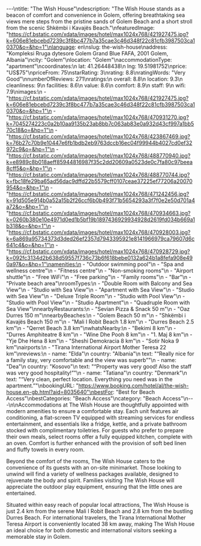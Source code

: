 ---\ntitle: "The Wish House"\ndescription: "The Wish House stands as a beacon of comfort and convenience in Golem, offering breathtaking sea views mere steps from the pristine sands of Golem Beach and a short stroll from the scenic Shkëmbi i Kavajës Beach."\nfeaturedImage: "https://cf.bstatic.com/xdata/images/hotel/max1024x768/421927475.jpg?k=606e81ebcebd7239c3f8bc477b7a35cae3c46d348f22c81cfb3987503ca10370&o=&hp=1"\nlanguage: en\nslug: the-wish-house\naddress: "Kompleksi Rruga dytesore Golem Grand Blue FAFA, 2001 Golem, Albania"\ncity: "Golem"\nlocation: "Golem"\naccommodationType: "apartment"\ncoordinates:\n  lat: 41.26448438\n  lng: 19.51981752\nprice: "US$75"\npriceFrom: 75\nstarRating: 3\nrating: 8.8\nratingWords: "Very Good"\nnumberOfReviews: 271\nratings:\n  overall: 8.8\n  location: 9.3\n  cleanliness: 9\n  facilities: 8.6\n  value: 8.6\n  comfort: 8.9\n  staff: 9\n  wifi: 7.9\nimages:\n  - "https://cf.bstatic.com/xdata/images/hotel/max1024x768/421927475.jpg?k=606e81ebcebd7239c3f8bc477b7a35cae3c46d348f22c81cfb3987503ca10370&o=&hp=1"\n  - "https://cf.bstatic.com/xdata/images/hotel/max1024x768/470931270.jpg?k=7045274223c0a2b10aa9135b23ab8bb7c063ab83e0a932d43cf997a1bb570c18&o=&hp=1"\n  - "https://cf.bstatic.com/xdata/images/hotel/max1024x768/423867469.jpg?k=76b27c70b9e10447e6fb1bdb2eb9763dccb16ec04f99944b4027cd0ef32972c9&o=&hp=1"\n  - "https://cf.bstatic.com/xdata/images/hotel/max1024x768/488770940.jpg?k=e8989c8b018aeff85944816987f35c2dd20609a0523de0c7fa80c97beea8cff5&o=&hp=1"\n  - "https://cf.bstatic.com/xdata/images/hotel/max1024x768/488770744.jpg?k=fbc18fe29ba65ad56dac9dffd22b5579cff0107ceae37225ef77206a20070954&o=&hp=1"\n  - "https://cf.bstatic.com/xdata/images/hotel/max1024x768/471242456.jpg?k=91d505e914b0a52a15b2f26ccf6b0b493f71b5654293a3f7f0e2e50d701a4a72&o=&hp=1"\n  - "https://cf.bstatic.com/xdata/images/hotel/max1024x768/470934663.jpg?k=0260b380e10e4971d0ed1b5bf19b1897436929934928d2619fd034b669a1b318&o=&hp=1"\n  - "https://cf.bstatic.com/xdata/images/hotel/max1024x768/470928003.jpg?k=6a869a95734373d3ded26ef2357d7943395921e8141966979ca79607d6c641c4&o=&hp=1"\n  - "https://cf.bstatic.com/xdata/images/hotel/max1024x768/470928729.jpg?k=092fc3134d2b638d59557f736c73b6f618bebe0132a624b1a8fefa908e490a97&o=&hp=1"\namenities:\n  - "Outdoor swimming pool"\n  - "Spa and wellness centre"\n  - "Fitness centre"\n  - "Non-smoking rooms"\n  - "Airport shuttle"\n  - "Free WiFi"\n  - "Free parking"\n  - "Family rooms"\n  - "Bar"\n  - "Private beach area"\nroomTypes:\n  - "Double Room with Balcony and Sea View"\n  - "Studio with Sea View"\n  - "Apartment with Sea View"\n  - "Studio with Sea View"\n  - "Deluxe Triple Room"\n  - "Studio with Pool View"\n  - "Studio with Pool View"\n  - "Studio Apartment"\n  - "Quadruple Room with Sea View"\nnearbyRestaurants:\n  - "Sevian Pizza & Snack 50 m"\n  - "Oaz Durres 150 m"\nnearbyBeaches:\n  - "Golem Beach 50 m"\n  - "Shkëmbi i Kavajës Beach 150 m"\n  - "Mali I Robit Beach 1.8 km"\n  - "Durres Beach 2.5 km"\n  - "Qerret Beach 3.8 km"\nwhatsNearby:\n  - "Bekimi 8 km"\n  - "Durres Amphiteatre 8 km"\n  - "Wine Dhe Pooh 8 km"\n  - "1. Maj 8 km"\n  - "Yje Dhe Hena 8 km"\n  - "Sheshi Demokracia 8 km"\n  - "Sotir Noka 9 km"\nairports:\n  - "Tirana International Airport Mother Teresa 22 km"\nreviews:\n  - name: "Elda"\n    country: "Albania"\n    text: "“Really nice for a family stay, very comfortable and the view was superb”"\n  - name: "Dea"\n    country: "Kosovo"\n    text: "“Property was very good!
Also the staff was very good hospitality!”"\n  - name: "Tatiana"\n    country: "Denmark"\n    text: "“Very clean, perfect location. Everything you need was in the apartment.”"\nbookingURL: "https://www.booking.com/hotel/al/the-wish-house.en-gb.html?aid=8035640"\nbestFor: "Best for Beach Access"\nbestCategories: "Beach Access"\ncategory: "Beach Access"\n---\n\nAccommodations at The Wish House are thoughtfully appointed with modern amenities to ensure a comfortable stay. Each unit features air conditioning, a flat-screen TV equipped with streaming services for endless entertainment, and essentials like a fridge, kettle, and a private bathroom stocked with complimentary toiletries. For guests who prefer to prepare their own meals, select rooms offer a fully equipped kitchen, complete with an oven. Comfort is further enhanced with the provision of soft bed linen and fluffy towels in every room.

Beyond the comfort of the rooms, The Wish House caters to the convenience of its guests with an on-site minimarket. Those looking to unwind will find a variety of wellness packages available, designed to rejuvenate the body and spirit. Families visiting The Wish House will appreciate the outdoor play equipment, ensuring that the little ones are entertained.

Situated within easy reach of popular local attractions, The Wish House is just 2.4 km from the serene Mali I Robit Beach and 2.8 km from the bustling Durres Beach. For international travelers, the Tirana International Mother Teresa Airport is conveniently located 38 km away, making The Wish House an ideal choice for both domestic and international visitors seeking a memorable stay in Golem.